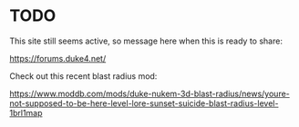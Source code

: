 # TODO

This site still seems active, so message here when this is ready
to share:  

https://forums.duke4.net/


Check out this recent blast radius mod:


https://www.moddb.com/mods/duke-nukem-3d-blast-radius/news/youre-not-supposed-to-be-here-level-lore-sunset-suicide-blast-radius-level-1brl1map
